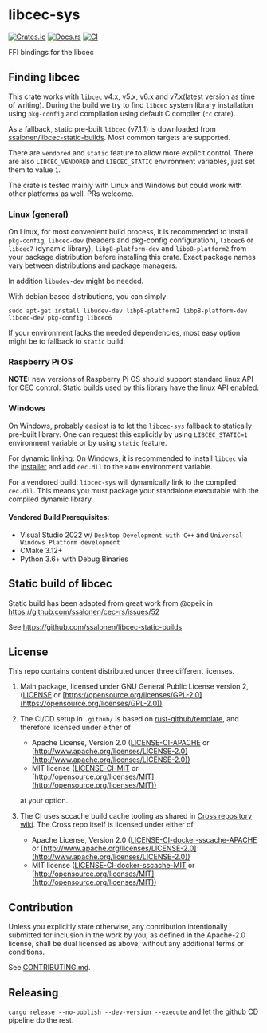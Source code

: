 # libcec-sys

[![Crates.io](https://img.shields.io/crates/v/libcec-sys.svg)](https://crates.io/crates/libcec-sys)
[![Docs.rs](https://docs.rs/libcec-sys/badge.svg)](https://docs.rs/libcec-sys)
[![CI](https://github.com/ssalonen/libcec-sys/workflows/Continuous%20Integration/badge.svg)](https://github.com/ssalonen/libcec-sys/actions)

FFI bindings for the libcec

## Finding libcec

This crate works with `libcec` v4.x, v5.x, v6.x and v7.x(latest version as time of writing). During the build we try to find `libcec` system library installation using `pkg-config` and compilation using default C compiler (`cc` crate). 

As a fallback, static pre-built `libcec` (v7.1.1) is downloaded from [ssalonen/libcec-static-builds](https://github.com/ssalonen/libcec-static-builds/releases/tag/libcec-v7.1.1-202504-1). Most common targets are supported.

There are `vendored` and `static` feature to allow more explicit control. There are also `LIBCEC_VENDORED` and `LIBCEC_STATIC` environment variables, just set them to value `1`.

The crate is tested mainly with Linux and Windows but could work with other platforms as well. PRs welcome.

### Linux (general)

On Linux, for most convenient build process, it is recommended to install `pkg-config`, `libcec-dev` (headers and pkg-config configuration), `libcec6` or `libcec7` (dynamic library), `libp8-platform-dev` and `libp8-platform2` from your package distribution before installing this crate. Exact package names vary between distributions and package managers.

In addition `libudev-dev` might be needed.

With debian based distributions, you can simply

```
sudo apt-get install libudev-dev libp8-platform2 libp8-platform-dev libcec-dev pkg-config libcec6
```

If your environment lacks the needed dependencies, most easy option might be to fallback to `static` build.

### Raspberry Pi OS

**NOTE:** new versions of Raspberry Pi OS should support standard linux API for CEC control. Static builds used by this library have the linux API enabled.

### Windows

On Windows, probably easiest is to let the `libcec-sys` fallback to statically pre-built library. One can request this explicitly by using `LIBCEC_STATIC=1` environment variable or by using `static` feature.

For dynamic linking: On Windows, it is recommended to install `libcec` via the [installer](https://github.com/Pulse-Eight/libcec/releases/latest) and add `cec.dll` to the `PATH` environment variable.

For a vendored build: `libcec-sys` will dynamically link to the compiled `cec.dll`. This means you must package your standalone executable with the compiled dynamic library.

#### Vendored Build Prerequisites:
- Visual Studio 2022 w/ `Desktop Development with C++` and `Universal Windows Platform development`
- CMake 3.12+
- Python 3.6+ with Debug Binaries

## Static build of libcec

Static build has been adapted from great work from @opeik in https://github.com/ssalonen/cec-rs/issues/52

See https://github.com/ssalonen/libcec-static-builds

## License

This repo contains content distributed under three different licenses.

1. Main package, licensed under GNU General Public License version 2, ([LICENSE](LICENSE) or [https://opensource.org/licenses/GPL-2.0](https://opensource.org/licenses/GPL-2.0))

2. The CI/CD setup in `.github/` is based on [rust-github/template](https://github.com/rust-github/template), and therefore licensed under either of

   * Apache License, Version 2.0
      ([LICENSE-CI-APACHE](LICENSE-APACHE) or [http://www.apache.org/licenses/LICENSE-2.0](http://www.apache.org/licenses/LICENSE-2.0))
   * MIT license
      ([LICENSE-CI-MIT](LICENSE-MIT) or [http://opensource.org/licenses/MIT](http://opensource.org/licenses/MIT))

   at your option.

3. The CI uses sccache build cache tooling as shared in [Cross repository wiki](https://github.com/cross-rs/cross/wiki/Recipes). The Cross repo itself is licensed under either of

   * Apache License, Version 2.0
      ([LICENSE-CI-docker-sscache-APACHE](LICENSE-CI-docker-sscache-APACHE) or [http://www.apache.org/licenses/LICENSE-2.0](http://www.apache.org/licenses/LICENSE-2.0))
   * MIT license
      ([LICENSE-CI-docker-sscache-MIT](LICENSE-CI-docker-sscache-MIT) or [http://opensource.org/licenses/MIT](http://opensource.org/licenses/MIT))

## Contribution

Unless you explicitly state otherwise, any contribution intentionally submitted
for inclusion in the work by you, as defined in the Apache-2.0 license, shall be
dual licensed as above, without any additional terms or conditions.

See [CONTRIBUTING.md](CONTRIBUTING.md).

## Releasing

```cargo release --no-publish --dev-version --execute``` and let the github CD pipeline do the rest.
